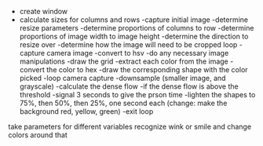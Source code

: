 - create window
- calculate sizes for columns and rows
-capture initial image
-determine resize parameters
    -determine proportions of columns to row
    -determine proportions of image width to image height
    -determine the direction to resize over
    -determine how the image will need to be cropped
loop
    -capture camera image
    -convert to hsv
    -do any necessary image manipulations
    -draw the grid
        -extract each color from the image
        -convert the color to hex
        -draw the corresponding shape with the color picked
    -loop camera capture
        -downsample (smaller image, and grayscale)
        -calculate the dense flow
        -if the dense flow is above the threshold
           -signal 3 seconds to give the prson time
                -lighten the shapes to 75%, then 50%, then 25%, one second each
                (change: make the background red, yellow, green)
            -exit loop

take parameters for different variables
recognize wink or smile and change colors around that

    